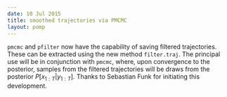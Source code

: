 ```yaml
---
date: 10 Jul 2015
title: smoothed trajectories via PMCMC
layout: pomp
---
```


`pmcmc` and `pfilter` now have the capability of saving filtered trajectories.  These can be extracted using the new method `filter.traj`.
The principal use will be in conjunction with `pmcmc`, where, upon convergence to the posterior, samples from the filtered trajectories will be draws from the posterior $P[x_{1:T} | y_{1:T}]$.
Thanks to Sebastian Funk for initiating this development.
